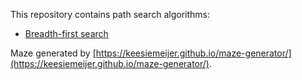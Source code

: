 This repository contains path search algorithms:
- [Breadth-first search](https://en.wikipedia.org/wiki/Breadth-first_search)

Maze generated by [https://keesiemeijer.github.io/maze-generator/](https://keesiemeijer.github.io/maze-generator/).